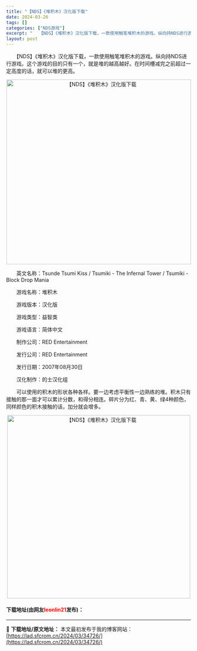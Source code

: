 ```yaml
---
title: "【NDS】《堆积木》汉化版下载"
date: 2024-03-26
tags: []
categories: ["NDS游戏"]
excerpt: "　　【NDS】《堆积木》汉化版下载，一款使用触笔堆积木的游戏。纵向持NDS进行游戏。这个游戏的目的只有一个，就是堆的越高越好。在时间槽减完之前超过一定高度的话，就可以堆的更高。 　　英文名称：Tsunde Tsumi Kiss / Tsumiki - The Infernal Tower / Tsu&hellip;"
layout: post
---
```


 <p>　　【NDS】《堆积木》汉化版下载，一款使用触笔堆积木的游戏。纵向持NDS进行游戏。这个游戏的目的只有一个，就是堆的越高越好。在时间槽减完之前超过一定高度的话，就可以堆的更高。</p> <p align="center"><img align="" border="0" src="https://lad.sfcrom.cn/wp-content/uploads/2024/03/20240326_66022641de589.png" width="503" alt="【NDS】《堆积木》汉化版下载" /></p> <p>　　英文名称：Tsunde Tsumi Kiss / Tsumiki - The Infernal Tower / Tsumiki - Block Drop Mania</p> <p>　　游戏名称：堆积木</p> <p>　　游戏版本：汉化版</p> <p>　　游戏类型：益智类</p> <p>　　游戏语言：简体中文</p> <p>　　制作公司：RED Entertainment</p> <p>　　发行公司：RED Entertainment</p> <p>　　发行日期：2007年08月30日</p> <p>　　汉化制作：的士汉化组</p> <p>　　可以使用的积木的形状各种各样。要一边考虑平衡性一边熟练的堆。积木只有接触的那一面才可以累计分数，和得分相连。碎片分为红、青、黄、绿4种颜色，同样颜色的积木接触的话，加分就会增多。</p> <p align="center"><img align="" border="0" src="https://lad.sfcrom.cn/wp-content/uploads/2024/03/20240326_660226426d9c6.png" width="499" alt="【NDS】《堆积木》汉化版下载" /></p> <p><h4>下载地址(由网友<font color="red">leonlin21</font>发布)：</h4></p> 

---
📖 **下载地址/原文地址：** 本文最初发布于我的博客网站：[https://lad.sfcrom.cn/2024/03/34726/](https://lad.sfcrom.cn/2024/03/34726/)
